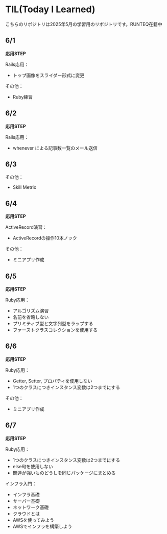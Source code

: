 # TIL(Today I Learned)

こちらのリポジトリは2025年5月の学習用のリポジトリです。RUNTEQ在籍中

## 6/1
**応用STEP**

Rails応用：
- トップ画像をスライダー形式に変更

その他：
- Ruby練習

## 6/2
**応用STEP**

Rails応用：
- whenever による記事数一覧のメール送信

## 6/3

その他：
- Skill Metrix

## 6/4
**応用STEP**

ActiveRecord演習：
- ActiveRecordの操作10本ノック

その他：
- ミニアプリ作成

## 6/5
**応用STEP**

Ruby応用：
- アルゴリズム演習
- 名前を省略しない
- プリミティブ型と文字列型をラップする
- ファーストクラスコレクションを使用する

## 6/6
**応用STEP**

Ruby応用：
- Getter, Setter, プロパティを使用しない
- 1つのクラスにつきインスタンス変数は2つまでにする

その他：
- ミニアプリ作成

## 6/7
**応用STEP**

Ruby応用：
- 1つのクラスにつきインスタンス変数は2つまでにする
- else句を使用しない
- 関連が強いものどうしを同じパッケージにまとめる

インフラ入門：
- インフラ基礎
- サーバー基礎
- ネットワーク基礎
- クラウドとは
- AWSを使ってみよう
- AWSでインフラを構築しよう
